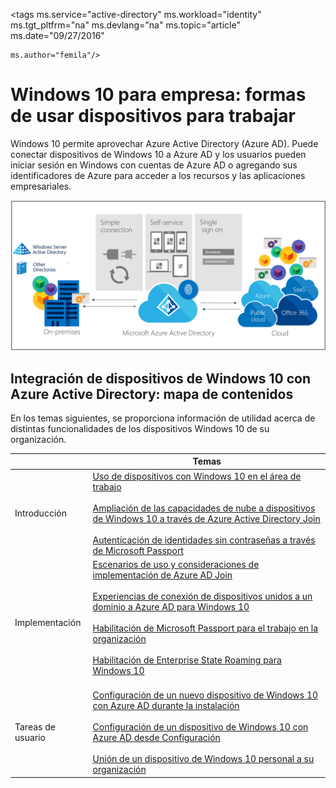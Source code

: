 <properties
	pageTitle="Windows 10 para empresa: formas de usar dispositivos para trabajar | Microsoft Azure"
	description="Información general de la implementación de dispositivos de Windows 10 para empresas y cómo integrarlos con Azure Active Directory para la nube de Windows. Compara las distintas formas de aprovisionar y usar un dispositivo en una empresa mediante el Portal de Azure."
    keywords="nube de Windows, Windows en Azure Active Directory, dispositivos Windows 10 en Azure, dispositivos Windows en Azure"
	services="active-directory"
	documentationCenter=""
	authors="femila"
	manager="swadhwa"
	editor=""
	tags="azure-classic-portal"/>

<tags ms.service="active-directory" ms.workload="identity" ms.tgt_pltfrm="na" ms.devlang="na" ms.topic="article" ms.date="09/27/2016"

	ms.author="femila"/>

# Windows 10 para empresa: formas de usar dispositivos para trabajar

Windows 10 permite aprovechar Azure Active Directory (Azure AD). Puede conectar dispositivos de Windows 10 a Azure AD y los usuarios pueden iniciar sesión en Windows con cuentas de Azure AD o agregando sus identificadores de Azure para acceder a los recursos y las aplicaciones empresariales.

![Azure Active Directory con servicios en la nube de Windows](./media/active-directory-azureadjoin/windows10-overview.png)


## Integración de dispositivos de Windows 10 con Azure Active Directory: mapa de contenidos

En los temas siguientes, se proporciona información de utilidad acerca de distintas funcionalidades de los dispositivos Windows 10 de su organización.

| | Temas |
|--------------------------------|-------------------------------------------------------------------------------------------------------------------------------------------------------------------------------------------------------------------------------------------------------------------------------------------------------------|
| Introducción | [Uso de dispositivos con Windows 10 en el área de trabajo](active-directory-azureadjoin-windows10-devices.md) <br> <br> [Ampliación de las capacidades de nube a dispositivos de Windows 10 a través de Azure Active Directory Join](active-directory-azureadjoin-overview.md) <br> <br> [Autenticación de identidades sin contraseñas a través de Microsoft Passport](active-directory-azureadjoin-passport.md) |
| Implementación | [Escenarios de uso y consideraciones de implementación de Azure AD Join](active-directory-azureadjoin-deployment-aadjoindirect.md) <br><br> [Experiencias de conexión de dispositivos unidos a un dominio a Azure AD para Windows 10](active-directory-azureadjoin-devices-group-policy.md)<br><br>[Habilitación de Microsoft Passport para el trabajo en la organización](active-directory-azureadjoin-passport-deployment.md)<br><br> [Habilitación de Enterprise State Roaming para Windows 10](active-directory-windows-enterprise-state-roaming-overview.md)<br><br> |
| Tareas de usuario | [Configuración de un nuevo dispositivo de Windows 10 con Azure AD durante la instalación](active-directory-azureadjoin-user-frx.md) <br><br> [Configuración de un dispositivo de Windows 10 con Azure AD desde Configuración](active-directory-azureadjoin-user-upgrade.md) <br><br> [Unión de un dispositivo de Windows 10 personal a su organización](active-directory-azureadjoin-personal-device.md) |

<!---HONumber=AcomDC_0928_2016-->